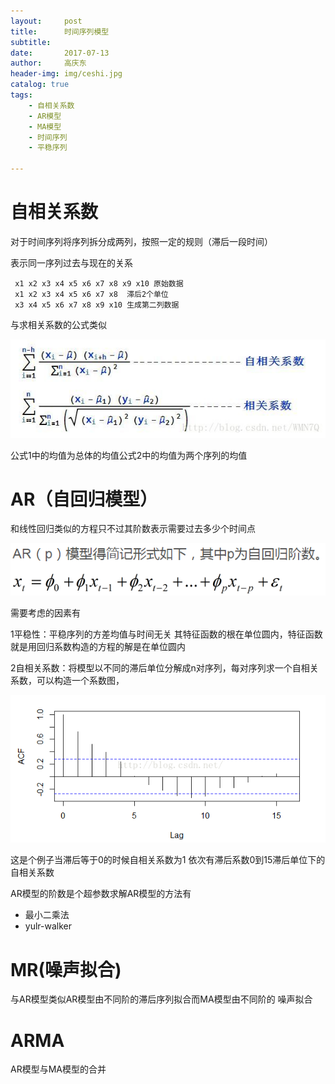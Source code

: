 ```yaml
---
layout:     post
title:      时间序列模型
subtitle:   
date:       2017-07-13
author:     高庆东
header-img: img/ceshi.jpg
catalog: true
tags:
    - 自相关系数
    - AR模型
    - MA模型
    - 时间序列
    - 平稳序列
    
---
```


# 自相关系数

对于时间序列将序列拆分成两列，按照一定的规则（滞后一段时间）

表示同一序列过去与现在的关系

     
     x1 x2 x3 x4 x5 x6 x7 x8 x9 x10 原始数据
     x1 x2 x3 x4 x5 x6 x7 x8  滞后2个单位
     x3 x4 x5 x6 x7 x8 x9 x10 生成第二列数据

与求相关系数的公式类似

![自相关](/img/自相关.png)

公式1中的均值为总体的均值公式2中的均值为两个序列的均值


# AR（自回归模型）

和线性回归类似的方程只不过其阶数表示需要过去多少个时间点

![AR模型](/img/AR模型.png)

需要考虑的因素有

1平稳性：平稳序列的方差均值与时间无关 其特征函数的根在单位圆内，特征函数就是用回归系数构造的方程的解是在单位圆内

2自相关系数：将模型以不同的滞后单位分解成n对序列，每对序列求一个自相关系数，可以构造一个系数图，

![自相关系数图](/img/自相关系数图.png)

这是个例子当滞后等于0的时候自相关系数为1 依次有滞后系数0到15滞后单位下的自相关系数


AR模型的阶数是个超参数求解AR模型的方法有

- 最小二乘法
- yulr-walker

# MR(噪声拟合)

与AR模型类似AR模型由不同阶的滞后序列拟合而MA模型由不同阶的
噪声拟合


# ARMA
AR模型与MA模型的合并






